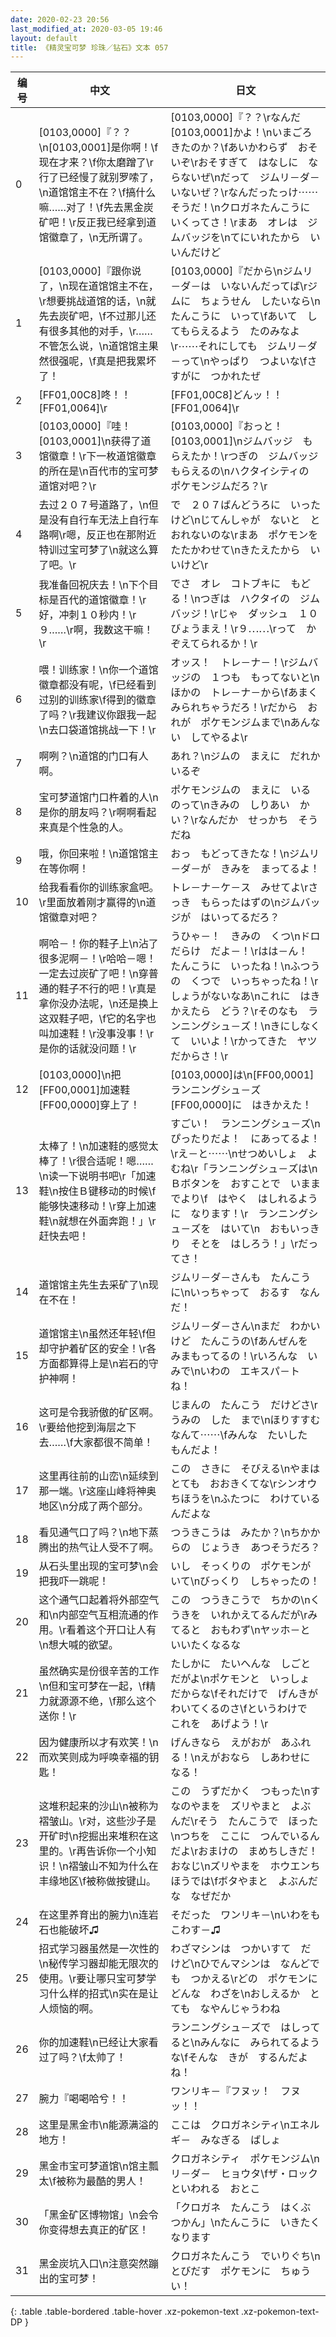 ```yaml
---
date: 2020-02-23 20:56
last_modified_at: 2020-03-05 19:46
layout: default
title: 《精灵宝可梦 珍珠／钻石》文本 057
---
```

| 编号 | 中文 | 日文 |
| ---- | ---- | ---- |
| 0 | [0103,0000]『？？\n[0103,0001]是你啊！\f现在才来？\f你太磨蹭了\r行了已经慢了就别罗嗦了，\n道馆馆主不在？\f搞什么嘛……对了！\f先去黑金炭矿吧！\r反正我已经拿到道馆徽章了，\n无所谓了。 | [0103,0000]『？？\rなんだ　[0103,0001]かよ！\nいまごろ　きたのか？\fあいかわらず　おそいぞ\rおそすぎて　はなしに　ならないぜ\nだって　ジムリ－ダ－　いないぜ？\rなんだったっけ⋯⋯　そうだ！\nクロガネたんこうに　いくってさ！\rまあ　オレは　ジムバッジを\nてにいれたから　いいんだけど |
| 1 | [0103,0000]『跟你说了，\n现在道馆馆主不在，\r想要挑战道馆的话，\n就先去炭矿吧，\f不过那儿还有很多其他的对手，\r……不管怎么说，\n道馆馆主果然很强呢，\f真是把我累坏了！ | [0103,0000]『だから\nジムリ－ダ－は　いないんだってば\rジムに　ちょうせん　したいなら\nたんこうに　いって\fあいて　してもらえるよう　たのみなよ\r⋯⋯それにしても　ジムリ－ダ－って\nやっぱり　つよいな\fさすがに　つかれたぜ |
| 2 | [FF01,00C8]咚！！[FF01,0064]\r | [FF01,00C8]どんッ！！[FF01,0064]\r |
| 3 | [0103,0000]『哇！[0103,0001]\n获得了道馆徽章！\r下一枚道馆徽章的所在是\n百代市的宝可梦道馆对吧？\r | [0103,0000]『おっと！　[0103,0001]\nジムバッジ　もらえたか！\rつぎの　ジムバッジ　もらえるの\nハクタイシティの　ポケモンジムだろ？\r |
| 4 | 去过２０７号道路了，\n但是没有自行车无法上自行车路啊\r嗯，反正也在那附近特训过宝可梦了\n就这么算了吧。\r | で　２０７ばんどうろに　いったけど\nじてんしゃが　ないと　とおれないのな\rまあ　ポケモンを　たたかわせて\nきたえたから　いいけど\r |
| 5 | 我准备回祝庆去！\n下个目标是百代的道馆徽章！\r好，冲刺１０秒内！\r９……\r啊，我数这干嘛！\r | でさ　オレ　コトブキに　もどる！\nつぎは　ハクタイの　ジムバッジ！\rじゃ　ダッシュ　１０びょうまえ！\r９⋯⋯\rって　かぞえてられるか！\r |
| 6 | 喂！训练家！\n你一个道馆徽章都没有呢，\f已经看到过别的训练家\f得到的徽章了吗？\r我建议你跟我一起\n去口袋道馆挑战一下！\r | オッス！　トレ－ナ－！\rジムバッジの　１つも　もってないと\nほかの　トレ－ナ－から\fあまく　みられちゃうだろ！\rだから　おれが　ポケモンジムまで\nあんない　してやるよ\r |
| 7 | 啊咧？\n道馆的门口有人啊。 | あれ？\nジムの　まえに　だれか　いるぞ |
| 8 | 宝可梦道馆门口杵着的人\n是你的朋友吗？\r啊啊看起来真是个性急的人。 | ポケモンジムの　まえに　いるのって\nきみの　しりあい　かい？\rなんだか　せっかち　そうだね |
| 9 | 哦，你回来啦！\n道馆馆主在等你啊！ | おっ　もどってきたな！\nジムリ－ダ－が　きみを　まってるよ！ |
| 10 | 给我看看你的训练家盒吧。\r里面放着刚才赢得的\n道馆徽章对吧？ | トレ－ナ－ケ－ス　みせてよ\rさっき　もらったはずの\nジムバッジが　はいってるだろ？ |
| 11 | 啊哈－！你的鞋子上\n沾了很多泥啊－！\r哈哈－嗯！一定去过炭矿了吧！\n穿普通的鞋子不行的吧！\r真是拿你没办法呢，\n还是换上这双鞋子吧，\f它的名字也叫加速鞋！\r没事没事！\r是你的话就没问题！\r | うひゃ－！　きみの　くつ\nドロだらけ　だよ－！\rはは－ん！　たんこうに　いったね！\nふつうの　くつで　いっちゃったね！\rしょうがないなあ\nこれに　はきかえたら　どう？\rそのなも　ランニングシュ－ズ！\nきにしなくて　いいよ！\rかってきた　ヤツ　だからさ！\r |
| 12 | [0103,0000]\n把[FF00,0001]加速鞋[FF00,0000]穿上了！ | [0103,0000]は\n[FF00,0001]ランニングシュ－ズ[FF00,0000]に　はきかえた！ |
| 13 | 太棒了！\n加速鞋的感觉太棒了！\r很合适呢！嗯……\n读一下说明书吧\r「加速鞋\n按住Ｂ键移动的时候\f能够快速移动！\r穿上加速鞋\n就想在外面奔跑！」\r赶快去吧！ | すごい！　ランニングシュ－ズ\nぴったりだよ！　にあってるよ！\rえ－と⋯⋯\nせつめいしょ　よむね\r「ランニングシュ－ズは\n　Ｂボタンを　おすことで　いままでより\f　はやく　はしれるように　なります！\r　ランニングシュ－ズを　はいて\n　おもいっきり　そとを　はしろう！」\rだってさ！ |
| 14 | 道馆馆主先生去采矿了\n现在不在！ | ジムリ－ダ－さんも　たんこうに\nいっちゃって　おるす　なんだ！ |
| 15 | 道馆馆主\n虽然还年轻\f但却守护着矿区的安全！\r各方面都算得上是\n岩石的守护神啊！ | ジムリ－ダ－さん\nまだ　わかいけど　たんこうの\fあんぜんを　みまもってるの！\rいろんな　いみで\nいわの　エキスパ－ト　ね！ |
| 16 | 这可是令我骄傲的矿区啊。\r要给他挖到海层之下去……\f大家都很不简单！ | じまんの　たんこう　だけどさ\rうみの　した　まで\nほりすすむ　なんて⋯⋯\fみんな　たいした　もんだよ！ |
| 17 | 这里再往前的山峦\n延续到那一端。\r这座山峰将神奥地区\n分成了两个部分。 | この　さきに　そびえる\nやまは　とても　おおきくてな\rシンオウちほうを\nふたつに　わけているんだよな |
| 18 | 看见通气口了吗？\n地下蒸腾出的热气让人受不了啊。 | つうきこうは　みたか？\nちかからの　じょうき　あつそうだろ？ |
| 19 | 从石头里出现的宝可梦\n会把我吓一跳呢！ | いし　そっくりの　ポケモンが　いて\nびっくり　しちゃったの！ |
| 20 | 这个通气口起着将外部空气和\n内部空气互相流通的作用。\r看着这个开口让人有\n想大喊的欲望。 | この　つうきこうで　ちかの\nくうきを　いれかえてるんだが\rみてると　おもわず\nヤッホ－と　いいたくなるな |
| 21 | 虽然确实是份很辛苦的工作\n但和宝可梦在一起，\f精力就源源不绝，\f那么这个送你！\r | たしかに　たいへんな　しごと　だがよ\nポケモンと　いっしょ　だからな\fそれだけで　げんきが　わいてくるのさ\fというわけで　これを　あげよう！\r |
| 22 | 因为健康所以才有欢笑！\n而欢笑则成为呼唤幸福的钥匙！ | げんきなら　えがおが　あふれる！\nえがおなら　しあわせに　なる！ |
| 23 | 这堆积起来的沙山\n被称为褶皱山。\r对，这些沙子是开矿时\n挖掘出来堆积在这里的。\r再告诉你一个小知识！\n褶皱山不知为什么在丰缘地区\f被称做按键山。 | この　うずだかく　つもった\nすなのやまを　ズリやまと　よぶんだ\rそう　たんこうで　ほった\nつちを　ここに　つんでいるんだよ\rおまけの　まめちしきだ！　おなじ\nズリやまを　ホウエンちほうでは\fボタやまと　よぶんだな　なぜだか |
| 24 | 在这里养育出的腕力\n连岩石也能破坏♫ | そだった　ワンリキ－\nいわをも　こわす－♫ |
| 25 | 招式学习器虽然是一次性的\n秘传学习器却能无限次的使用。\r要让哪只宝可梦学习什么样的招式\n实在是让人烦恼的啊。 | わざマシンは　つかいすて　だけど\nひでんマシンは　なんどでも　つかえる\rどの　ポケモンに　どんな　わざを\nおしえるか　とても　なやんじゃうわね |
| 26 | 你的加速鞋\n已经让大家看过了吗？\f太帅了！ | ランニングシュ－ズで　はしってると\nみんなに　みられてるような\fそんな　きが　するんだよね！ |
| 27 | 腕力『喝喝哈兮！！ | ワンリキ－『フヌッ！　フヌッ！！ |
| 28 | 这里是黑金市\n能源满溢的地方！ | ここは　クロガネシティ\nエネルギ－　みなぎる　ばしょ |
| 29 | 黑金市宝可梦道馆\n馆主瓢太\f被称为最酷的男人！ | クロガネシティ　ポケモンジム\nリ－ダ－　ヒョウタ\fザ・ロック　といわれる　おとこ |
| 30 | 「黑金矿区博物馆」\n会令你变得想去真正的矿区！ | 「クロガネ　たんこう　はくぶつかん」\nたんこうに　いきたくなります |
| 31 | 黑金炭坑入口\n注意突然蹦出的宝可梦！ | クロガネたんこう　でいりぐち\nとびだす　ポケモンに　ちゅうい！ |
{: .table .table-bordered .table-hover .xz-pokemon-text .xz-pokemon-text-DP }